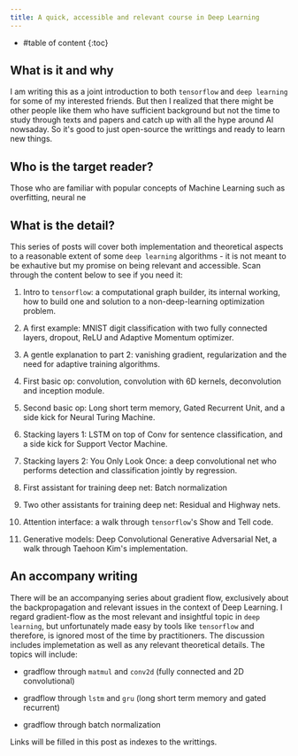 ```yaml
---
title: A quick, accessible and relevant course in Deep Learning
---
```


* #table of content
{:toc}

## What is it and why

I am writing this as a joint introduction to both `tensorflow` and `deep learning` for some of my interested friends. But then I realized that there might be other people like them who have sufficient background but not the time to study through texts and papers and catch up with all the hype around AI nowsaday. So it's good to just open-source the writtings and ready to learn new things.

## Who is the target reader?

Those who are familiar with popular concepts of Machine Learning such as overfitting, neural ne

## What is the detail?

This series of posts will cover both implementation and theoretical aspects to a reasonable extent of some `deep learning` algorithms - it is not meant to be exhautive but my promise on being relevant and accessible. Scan through the content below to see if you need it:

1. Intro to `tensorflow`: a computational graph builder, its internal working, how to build one and solution to a non-deep-learning optimization problem.

2. A first example: MNIST digit classification with two fully connected layers, dropout, ReLU and Adaptive Momentum optimizer.

3. A gentle explanation to part 2: vanishing gradient, regularization and the need for adaptive training algorithms.

4. First basic op: convolution, convolution with 6D kernels, deconvolution and inception module.

5. Second basic op: Long short term memory, Gated Recurrent Unit, and a side kick for Neural Turing Machine.

6. Stacking layers 1: LSTM on top of Conv for sentence classification, and a side kick for Support Vector Machine.

7. Stacking layers 2: You Only Look Once: a deep convolutional net who performs detection and classification jointly by regression.

8. First assistant for training deep net: Batch normalization

9. Two other assistants for training deep net: Residual and Highway nets.

10. Attention interface: a walk through `tensorflow`'s Show and Tell code.

11. Generative models: Deep Convolutional Generative Adversarial Net, a walk through Taehoon Kim's implementation. 

## An accompany writing

There will be an accompanying series about gradient flow, exclusively about the backpropagation and relevant issues in the context of Deep Learning. I regard gradient-flow as the most relevant and insightful topic in `deep learning`, but unfortunately made easy by tools like `tensorflow` and therefore, is ignored most of the time by practitioners. The discussion includes implemetation as well as any relevant theoretical details. The topics will include:

- gradflow through `matmul` and `conv2d` (fully connected and 2D convolutional)

- gradflow through `lstm` and `gru` (long short term memory and gated recurrent)

- gradflow through batch normalization

Links will be filled in this post as indexes to the writtings. 
